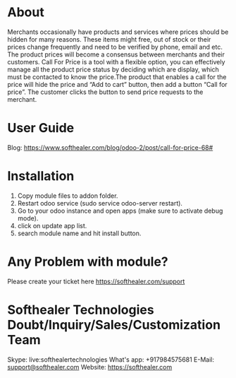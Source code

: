 About
============
Merchants occasionally have products and services where prices should be hidden for many reasons. These items might free, out of stock or their prices change frequently and need to be verified by phone, email and etc. The product prices will become a consensus between merchants and their customers. Call For Price is a tool with a flexible option, you can effectively manage all the product price status by deciding which are display, which must be contacted to know the price.The product that enables a call for the price will hide the price and “Add to cart” button, then add a button “Call for price”. The customer clicks the button to send price requests to the merchant.
                  
User Guide
============
Blog: https://www.softhealer.com/blog/odoo-2/post/call-for-price-68#

Installation
============
1) Copy module files to addon folder.
2) Restart odoo service (sudo service odoo-server restart).
3) Go to your odoo instance and open apps (make sure to activate debug mode).
4) click on update app list.
5) search module name and hit install button.

Any Problem with module?
=====================================
Please create your ticket here https://softhealer.com/support

Softhealer Technologies Doubt/Inquiry/Sales/Customization Team
=====================================
Skype: live:softhealertechnologies
What's app: +917984575681
E-Mail: support@softhealer.com
Website: https://softhealer.com
